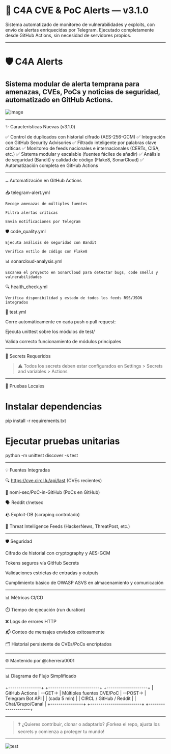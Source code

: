 
# 🔐 C4A CVE & PoC Alerts — v3.1.0

Sistema automatizado de monitoreo de vulnerabilidades y exploits, con envío de alertas enriquecidas por Telegram. Ejecutado completamente desde GitHub Actions, sin necesidad de servidores propios.

---

# 🛡️ C4A Alerts

Sistema modular de alerta temprana para amenazas, CVEs, PoCs y noticias de seguridad, automatizado en GitHub Actions.
---

![image](https://github.com/user-attachments/assets/efb1985d-c62a-49f1-910e-88bee544cd2d)




---

✨ Características Nuevas (v3.1.0)

✅ Control de duplicados con historial cifrado (AES-256-GCM)
✅ Integración con GitHub Security Advisories
✅ Filtrado inteligente por palabras clave críticas
✅ Monitoreo de feeds nacionales e internacionales (CERTs, CISA, etc.)
✅ Sistema modular y escalable (fuentes fáciles de añadir)
✅ Análisis de seguridad (Bandit) y calidad de código (Flake8, SonarCloud)
✅ Automatización completa en GitHub Actions


---

🗕️ Automatización en GitHub Actions

📤 telegram-alert.yml

    Recoge amenazas de múltiples fuentes

    Filtra alertas críticas

    Envía notificaciones por Telegram

🛡️ code_quality.yml

    Ejecuta análisis de seguridad con Bandit

    Verifica estilo de código con Flake8

📊 sonarcloud-analysis.yml

    Escanea el proyecto en SonarCloud para detectar bugs, code smells y vulnerabilidades

🔍 health_check.yml

    Verifica disponibilidad y estado de todos los feeds RSS/JSON integrados


🧪 test.yml

Corre automáticamente en cada push o pull request:

Ejecuta unittest sobre los módulos de test/

Valida correcto funcionamiento de módulos principales



---

🔐 Secrets Requeridos

> ⚠️ Todos los secrets deben estar configurados en Settings > Secrets and variables > Actions




---

🧪 Pruebas Locales

# Instalar dependencias
pip install -r requirements.txt

# Ejecutar pruebas unitarias
python -m unittest discover -s test


---

💡 Fuentes Integradas

🔍 https://cve.circl.lu/api/last (CVEs recientes)

📂 nomi-sec/PoC-in-GitHub (PoCs en GitHub)

🗣️ Reddit r/netsec

🪨 Exploit-DB (scraping controlado)

📰 Threat Intelligence Feeds (HackerNews, ThreatPost, etc.)



---

🛡️ Seguridad

Cifrado de historial con cryptography y AES-GCM

Tokens seguros vía GitHub Secrets

Validaciones estrictas de entradas y outputs

Cumplimiento básico de OWASP ASVS en almacenamiento y comunicación



---

📊 Métricas CI/CD

⏱️ Tiempo de ejecución (run duration)

❌ Logs de errores HTTP

📬 Conteo de mensajes enviados exitosamente

🗂️ Historial persistente de CVEs/PoCs encriptados



---

🌐 Mantenido por @cherrera0001


---
📊 Diagrama de Flujo Simplificado

+----------------+         +-------------------------+          +--------------------+
| GitHub Actions | --GET-> | Múltiples fuentes CVE/PoC | --POST-> | Telegram Bot API   |
| (cada 5 min)   |         | CIRCL / GitHub / Reddit |          | Chat/Grupo/Canal   |
+----------------+         +-------------------------+          +--------------------+


---

> ❓ ¿Quieres contribuir, clonar o adaptarlo? ¡Forkea el repo, ajusta los secrets y comienza a proteger tu mundo!

-----



![test](https://github.com/user-attachments/assets/af972a8b-a743-438c-b37e-261b142716e8)
